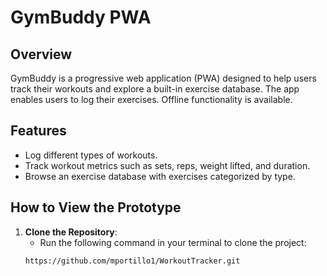 # GymBuddy PWA

## Overview
GymBuddy is a progressive web application (PWA) designed to help users track their workouts and explore a built-in exercise database. The app enables users to log their exercises. Offline functionality is available.

## Features
- Log different types of workouts.
- Track workout metrics such as sets, reps, weight lifted, and duration.
- Browse an exercise database with exercises categorized by type.

## How to View the Prototype
1. **Clone the Repository**:
   - Run the following command in your terminal to clone the project:
   ```bash
   https://github.com/mportillo1/WorkoutTracker.git
